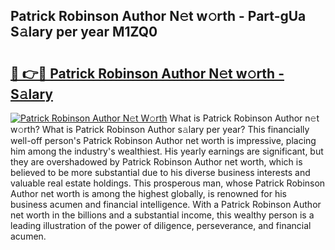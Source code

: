 ## Patrick Robinson Author N𝚎t w𝚘rth - Part-gUa S𝚊lary per year M1ZQ0

# <h2><a href="http://gc4b9ki.nevu.top/?p=Patrick+Robinson+Author">🔗 👉🔴 Patrick Robinson Author N𝚎t w𝚘rth - S𝚊lary</a></h2>

[![Patrick Robinson Author N𝚎t W𝚘rth](https://i.imgur.com/Oavwk0R.jpeg)](http://gc4b9ki.nevu.top/?p=Patrick+Robinson+Author)
What is Patrick Robinson Author n𝚎t w𝚘rth? What is Patrick Robinson Author s𝚊lary per year?
This financially well-off person's Patrick Robinson Author net worth is impressive, placing him among the industry's wealthiest. His yearly earnings are significant, but they are overshadowed by Patrick Robinson Author net worth, which is believed to be more substantial due to his diverse business interests and valuable real estate holdings. This prosperous man, whose Patrick Robinson Author net worth is among the highest globally, is renowned for his business acumen and financial intelligence. With a Patrick Robinson Author net worth in the billions and a substantial income, this wealthy person is a leading illustration of the power of diligence, perseverance, and financial acumen.
